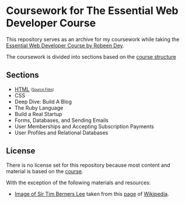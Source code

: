 # Coursework for The Essential Web Developer Course

This repository serves as an archive for my coursework while taking the [Essential Web Developer Course by Robeen Dey](https://upskillcourses.com/courses/essential-web-developer-course).

The coursework is divided into sections based on the [course structure](https://upskillcourses.com/courses/essential-web-developer-course)

## Sections

* [HTML](https://jorgebaptista.github.io/essential-web-developer-course/sections/html/) <sub><sup>([Source Files](sections/html))</sup></sub>
* CSS
* Deep Dive: Build A Blog
* The Ruby Language
* Build a Real Startup
* Forms, Databases, and Sending Emails
* User Memberships and Accepting Subscription Payments
* User Profiles and Relational Databases

## License

There is no license set for this repository because most content and material is based on the [course](https://upskillcourses.com/courses/essential-web-developer-course).

With the exception of the following materials and resources:

* [Image of Sir Tim Berners Lee](https://upload.wikimedia.org/wikipedia/commons/thumb/4/4e/Sir_Tim_Berners-Lee_%28cropped%29.jpg/330px-Sir_Tim_Berners-Lee_%28cropped%29.jpg) taken from this [page](https://en.wikipedia.org/wiki/Tim_Berners-Lee) of [Wikipedia](https://en.wikipedia.org/wiki/Main_Page).
